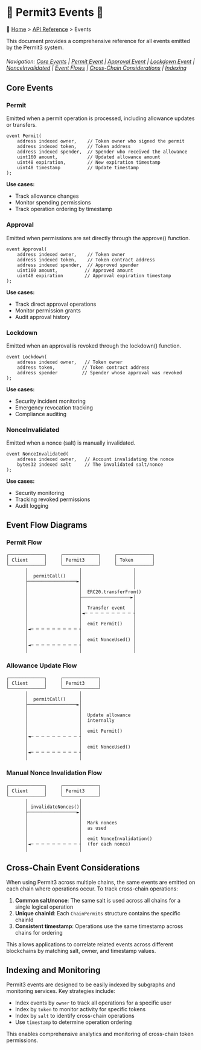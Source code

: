<a id="events-top"></a>
# 🔏 Permit3 Events 📣

🧭 [Home](/docs/README.md) > [API Reference](/docs/api/README.md) > Events

This document provides a comprehensive reference for all events emitted by the Permit3 system.

###### Navigation: [Core Events](#core-events) | [Permit Event](#permit) | [Approval Event](#approval) | [Lockdown Event](#lockdown) | [NonceInvalidated](#nonceinvalidated) | [Event Flows](#event-flow-diagrams) | [Cross-Chain Considerations](#cross-chain-event-considerations) | [Indexing](#indexing-and-monitoring)

<a id="core-events"></a>
## Core Events

<a id="permit"></a>
### Permit

Emitted when a permit operation is processed, including allowance updates or transfers.

```solidity
event Permit(
    address indexed owner,    // Token owner who signed the permit
    address indexed token,    // Token address
    address indexed spender,  // Spender who received the allowance
    uint160 amount,           // Updated allowance amount
    uint48 expiration,        // New expiration timestamp
    uint48 timestamp          // Update timestamp
);
```

**Use cases:**
- Track allowance changes
- Monitor spending permissions
- Track operation ordering by timestamp

### Approval

Emitted when permissions are set directly through the approve() function.

```solidity
event Approval(
    address indexed owner,    // Token owner
    address indexed token,    // Token contract address
    address indexed spender,  // Approved spender
    uint160 amount,          // Approved amount
    uint48 expiration        // Approval expiration timestamp
);
```

**Use cases:**
- Track direct approval operations
- Monitor permission grants
- Audit approval history

### Lockdown

Emitted when an approval is revoked through the lockdown() function.

```solidity
event Lockdown(
    address indexed owner,   // Token owner
    address token,          // Token contract address
    address spender         // Spender whose approval was revoked
);
```

**Use cases:**
- Security incident monitoring
- Emergency revocation tracking
- Compliance auditing

<a id="nonceinvalidation"></a>
### NonceInvalidated

Emitted when a nonce (salt) is manually invalidated.

```solidity
event NonceInvalidated(
    address indexed owner,   // Account invalidating the nonce
    bytes32 indexed salt     // The invalidated salt/nonce
);
```

**Use cases:**
- Security monitoring
- Tracking revoked permissions
- Audit logging


<a id="event-flow-diagrams"></a>
## Event Flow Diagrams

### Permit Flow

```
┌─────────────┐     ┌─────────────┐     ┌─────────────┐
│ Client      │     │ Permit3     │     │ Token       │
└─────────────┘     └─────────────┘     └─────────────┘
       │                   │                   │
       │  permitCall()     │                   │
       ├──────────────────►│                   │
       │                   │                   │
       │                   │  ERC20.transferFrom()
       │                   ├──────────────────►│
       │                   │                   │
       │                   │  Transfer event   │
       │                   │◄─ ─ ─ ─ ─ ─ ─ ─ ─ ┤
       │                   │                   │
       │                   │  emit Permit()    │
       │◄─ ─ ─ ─ ─ ─ ─ ─ ─ ┤                   │
       │                   │                   │
       │                   │  emit NonceUsed() │
       │◄─ ─ ─ ─ ─ ─ ─ ─ ─ ┤                   │
       │                   │                   │
```

### Allowance Update Flow

```
┌─────────────┐     ┌─────────────┐
│ Client      │     │ Permit3     │
└─────────────┘     └─────────────┘
       │                   │
       │  permitCall()     │
       ├──────────────────►│
       │                   │
       │                   │  Update allowance
       │                   │  internally
       │                   │
       │                   │  emit Permit()
       │◄─ ─ ─ ─ ─ ─ ─ ─ ─ ┤
       │                   │
       │                   │  emit NonceUsed()
       │◄─ ─ ─ ─ ─ ─ ─ ─ ─ ┤
       │                   │
```

### Manual Nonce Invalidation Flow

```
┌─────────────┐     ┌─────────────┐
│ Client      │     │ Permit3     │
└─────────────┘     └─────────────┘
       │                   │
       │ invalidateNonces()│
       ├──────────────────►│
       │                   │
       │                   │  Mark nonces
       │                   │  as used
       │                   │
       │                   │  emit NonceInvalidation()
       │◄─ ─ ─ ─ ─ ─ ─ ─ ─ ┤  (for each nonce)
       │                   │
```

<a id="cross-chain-event-considerations"></a>
## Cross-Chain Event Considerations

When using Permit3 across multiple chains, the same events are emitted on each chain where operations occur. To track cross-chain operations:

1. **Common salt/nonce**: The same salt is used across all chains for a single logical operation
2. **Unique chainId**: Each `ChainPermits` structure contains the specific chainId
3. **Consistent timestamp**: Operations use the same timestamp across chains for ordering

This allows applications to correlate related events across different blockchains by matching salt, owner, and timestamp values.

<a id="indexing-and-monitoring"></a>
## Indexing and Monitoring

Permit3 events are designed to be easily indexed by subgraphs and monitoring services. Key strategies include:

- Index events by `owner` to track all operations for a specific user
- Index by `token` to monitor activity for specific tokens
- Index by `salt` to identify cross-chain operations
- Use `timestamp` to determine operation ordering

This enables comprehensive analytics and monitoring of cross-chain token permissions.